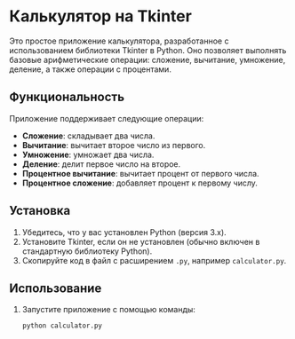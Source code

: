 # Калькулятор на Tkinter

Это простое приложение калькулятора, разработанное с использованием библиотеки Tkinter в Python. Оно позволяет выполнять базовые арифметические операции: сложение, вычитание, умножение, деление, а также операции с процентами.

## Функциональность

Приложение поддерживает следующие операции:

- **Сложение**: складывает два числа.
- **Вычитание**: вычитает второе число из первого.
- **Умножение**: умножает два числа.
- **Деление**: делит первое число на второе.
- **Процентное вычитание**: вычитает процент от первого числа.
- **Процентное сложение**: добавляет процент к первому числу.

## Установка

1. Убедитесь, что у вас установлен Python (версия 3.x).
2. Установите Tkinter, если он не установлен (обычно включен в стандартную библиотеку Python).
3. Скопируйте код в файл с расширением `.py`, например `calculator.py`.

## Использование

1. Запустите приложение с помощью команды:
   ```bash
   python calculator.py
